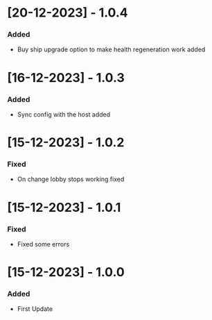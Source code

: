 # [20-12-2023] - 1.0.4

### Added

-   Buy ship upgrade option to make health regeneration work added

# [16-12-2023] - 1.0.3

### Added

-   Sync config with the host added

# [15-12-2023] - 1.0.2

### Fixed

-   On change lobby stops working fixed

# [15-12-2023] - 1.0.1

### Fixed

-   Fixed some errors

# [15-12-2023] - 1.0.0

### Added

-   First Update
